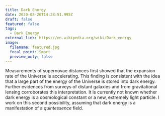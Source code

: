 ```yaml
---
title: Dark Energy
date: 2020-08-26T14:28:51.995Z
draft: false
featured: false
tags:
  - Dark Energy
external_link: https://en.wikipedia.org/wiki/Dark_energy
image:
  filename: featured.jpg
  focal_point: Smart
  preview_only: false
---
```

Measurements of supernovae distances first showed that the expansion rate of the Universe is accelerating. This finding is consistent with the idea that a large part of the energy of the Universe is stored into dark energy. Further evidences from surveys of distant galaxies and from gravitational lensing corroborates this interpretation. It is currently not known whether dark energy is a cosmological constant or a new, extremely light particle. I work on this second possibility, assuming that dark energy is a manifestation of a *quintessence* field.